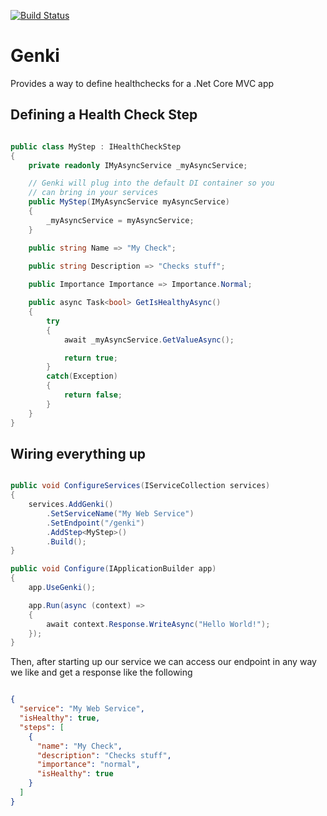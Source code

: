 [![Build Status](https://travis-ci.org/davidMuir/Genki.svg?branch=master)](https://travis-ci.org/davidMuir/Genki)

# Genki

Provides a way to define healthchecks for a .Net Core MVC app

## Defining a Health Check Step

```csharp

public class MyStep : IHealthCheckStep
{
    private readonly IMyAsyncService _myAsyncService;

    // Genki will plug into the default DI container so you
    // can bring in your services
    public MyStep(IMyAsyncService myAsyncService)
    {
        _myAsyncService = myAsyncService;
    }

    public string Name => "My Check";
    
    public string Description => "Checks stuff";

    public Importance Importance => Importance.Normal;

    public async Task<bool> GetIsHealthyAsync()
    {
        try
        {
            await _myAsyncService.GetValueAsync();

            return true;
        }
        catch(Exception)
        {
            return false;
        }
    }
}

```

## Wiring everything up

```csharp

public void ConfigureServices(IServiceCollection services)
{
    services.AddGenki()
        .SetServiceName("My Web Service")
        .SetEndpoint("/genki")
        .AddStep<MyStep>()
        .Build();
}

public void Configure(IApplicationBuilder app)
{
    app.UseGenki();

    app.Run(async (context) =>
    {
        await context.Response.WriteAsync("Hello World!");
    });
}

```

Then, after starting up our service we can access our endpoint in any way we 
like and get a response like the following

```json

{
  "service": "My Web Service",
  "isHealthy": true,
  "steps": [
    {
      "name": "My Check",
      "description": "Checks stuff",
      "importance": "normal",
      "isHealthy": true
    }
  ]
}

```
